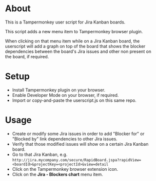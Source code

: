 # About
This is a Tampermonkey user script for Jira Kanban boards.

This script adds a new menu item to Tampermonkey browser plugin.

When clicking on that menu item while on a Jira Kanban board, the userscript will add a graph on top of the board that shows the blocker dependencies between the board's Jira issues and other non present on the board, if required.

# Setup
- Install Tampermonkey plugin on your browser.
- Enable Developer Mode on your browser, if required.
- Import or copy-and-paste the userscript.js on this same repo.

# Usage
- Create or modify some Jira issues in order to add "Blocker for" or "Blocked by" link dependencies to other Jira issues.
- Verify that those modified issues will show on a certain Jira Kanban board.
- Go to that Jira Kanban, e.g. 
`http://jira.mycompany.com/secure/RapidBoard.jspa?rapidView=<boardId>&projectKey=<projectId>&view=detail` 
- Click on the Tampermonkey browser extension icon.
- Click on the **Jira - Blockers chart** menu item.
